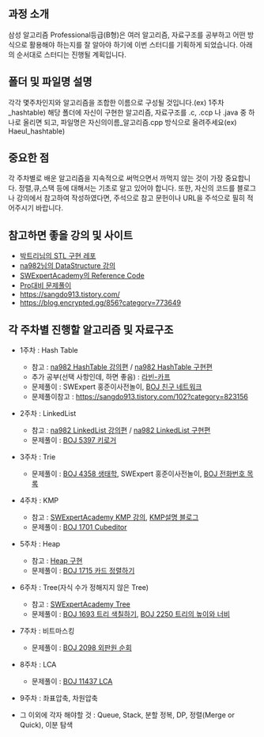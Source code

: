 ## 과정 소개

삼성 알고리즘 Professional등급(B형)은 여러 알고리즘, 자료구조를 공부하고 어떤 방식으로 활용해야 하는지를 잘 알아야 하기에 이번 스터디를 기획하게 되었습니다. 아래의 순서대로 스터디는 진행될 계획입니다.

## 폴더 및 파일명 설명

각각 몇주차인지와 알고리즘을 조합한 이름으로 구성될 것입니다.(ex) 1주차_hashtable)
해당 폴더에 자신이 구현한 알고리즘, 자료구조를 .c, .ccp 나 .java 중 하나로 올리면 되고, 파일명은 자신의이름_알고리즘.cpp 방식으로 올려주세요(ex) Haeul_hashtable)

## 중요한 점

각 주차별로 배운 알고리즘을 지속적으로 써먹으면서 까먹지 않는 것이 가장 중요합니다. 정렬,큐,스택 등에 대해서는 기초로 알고 있어야 합니다.
또한, 자신의 코드를 블로그나 강의에서 참고하여 작성하였다면, 주석으로 참고 문헌이나 URL을 주석으로 필히 적어주시기 바랍니다.

## 참고하면 좋을 강의 및 사이트

* [박트리님의 STL 구현 레포](http://bitly.kr/93n6lx)
* [na982님의 DataStructure 강의](http://bitly.kr/YHObM)
* [SWExpertAcademy의 Reference Code](http://bitly.kr/FJZIbQ)
* [Pro대비 문제풀이](https://github.com/TaeSeongKwon/Algorithm_DS)
* https://sangdo913.tistory.com/
* https://blog.encrypted.gg/856?category=773649

## 각 주차별 진행할 알고리즘 및 자료구조

* 1주차 : Hash Table
  * 참고 : [na982 HashTable 강의편](http://bitly.kr/qkS2j3) / [na982 HashTable 구현편](http://bitly.kr/CUwqu5)
  * 추가 공부(선택 사항인데, 하면 좋음) : [라빈-카프](http://bitly.kr/Gc9SyY)
  * 문제풀이 : SWExpert 홍준이사전놀이, [BOJ 친구 네트워크](https://www.acmicpc.net/problem/4195)
  * 문제풀이참고 : https://sangdo913.tistory.com/102?category=823156

* 2주차 : LinkedList
  * 참고 : [na982 LinkedList 강의편](http://bitly.kr/yQGfMB) / [na982 LinkedList 구현편](http://bitly.kr/9uQ40D)
  * 문제풀이 : [BOJ 5397 키로거](https://www.acmicpc.net/problem/5397)
  
* 3주차 : Trie
  * 문제풀이 : [BOJ 4358 생태학](https://www.acmicpc.net/problem/4358), SWExpert 홍준이사전놀이, [BOJ 전화번호 목록](https://www.acmicpc.net/problem/5052)

* 4주차 : KMP
  * 참고 : [SWExpertAcademy KMP 강의](http://bitly.kr/E1CKhC), [KMP설명 블로그](https://bowbowbow.tistory.com/6)
  * 문제풀이 : [BOJ 1701 Cubeditor](https://www.acmicpc.net/problem/1701)

* 5주차 : Heap
  * 참고 : [Heap 구현](https://github.com/TaeSeongKwon/Algorithm_DS/blob/master/%5B%EC%9E%90%EB%A3%8C%EA%B5%AC%EC%A1%B0%5D%20Heap.cpp)
  * 문제풀이 : [BOJ 1715 카드 정렬하기](https://www.acmicpc.net/problem/1715)

* 6주차 : Tree(자식 수가 정해지지 않은 Tree)
  * 참고 : [SWExpertAcademy Tree](http://bitly.kr/YF2BCj)
  * 문제풀이 : [BOJ 1693 트리 색칠하기](https://www.acmicpc.net/problem/1693), [BOJ 2250 트리의 높이와 너비](https://www.acmicpc.net/problem/2250)

* 7주차 : 비트마스킹
  * 문제풀이 : [BOJ 2098 외판원 순회](https://www.acmicpc.net/problem/2098)
  
* 8주차 : LCA
  * 문제풀이 : [BOJ 11437 LCA](https://www.acmicpc.net/problem/11437)

* 9주차 : 좌표압축, 차원압축

* 그 이외에 각자 해야할 것 : Queue, Stack, 분할 정복, DP, 정렬(Merge or Quick), 이분 탐색
